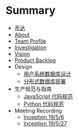 # Summary

* [币达](README.md)
* [About](docs/about.md)
* [Team Profile](docs/teamProfile.md)
* [Investigation](docs/investigation.md)
* [Vision](docs/vision.md)
* [Product Backlog](docs/productBacklog.md)
* Design
    * [用户系统数据库设计](docs/design/userSystem.md)
    * [分布式数据库部署](docs/design/db_cluster.md)
* 生产规范与指南
    * [JavaScript 代码规范](docs/productionSpecification/jsCodeStyle.md)
    * [Python 代码规范](docs/productionSpecification/pyCodeStyle.md)
* Meeting Recording
    * [Inception 19/5/6](docs/meettingRecording/inception_5_06.md)
    * [Inception 19/5/27](docs/meettingRecording/inception_5_27.md)

